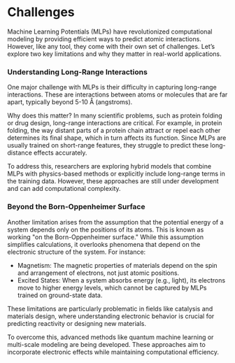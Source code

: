 # Challenges
Machine Learning Potentials (MLPs) have revolutionized computational modeling by providing efficient ways to predict atomic interactions. However, like any tool, they come with their own set of challenges. Let’s explore two key limitations and why they matter in real-world applications.

### Understanding Long-Range Interactions

One major challenge with MLPs is their difficulty in capturing long-range interactions. These are interactions between atoms or molecules that are far apart, typically beyond 5-10 Å (angstroms). 

Why does this matter? In many scientific problems, such as protein folding or drug design, long-range interactions are critical. For example, in protein folding, the way distant parts of a protein chain attract or repel each other determines its final shape, which in turn affects its function. Since MLPs are usually trained on short-range features, they struggle to predict these long-distance effects accurately.

To address this, researchers are exploring hybrid models that combine MLPs with physics-based methods or explicitly include long-range terms in the training data. However, these approaches are still under development and can add computational complexity.

### Beyond the Born-Oppenheimer Surface

Another limitation arises from the assumption that the potential energy of a system depends only on the positions of its atoms. This is known as working "on the Born-Oppenheimer surface." While this assumption simplifies calculations, it overlooks phenomena that depend on the electronic structure of the system. For instance:

- Magnetism: The magnetic properties of materials depend on the spin and arrangement of electrons, not just atomic positions.
- Excited States: When a system absorbs energy (e.g., light), its electrons move to higher energy levels, which cannot be captured by MLPs trained on ground-state data.

These limitations are particularly problematic in fields like catalysis and materials design, where understanding electronic behavior is crucial for predicting reactivity or designing new materials.

To overcome this, advanced methods like quantum machine learning or multi-scale modeling are being developed. These approaches aim to incorporate electronic effects while maintaining computational efficiency.

